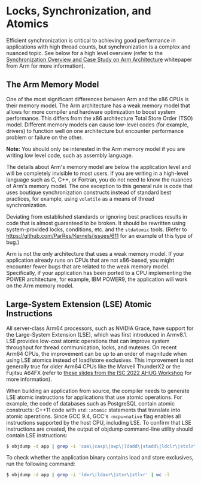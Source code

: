 # Locks, Synchronization, and Atomics 

Efficient synchronization is critical to achieving good performance in applications with high thread counts, but synchronization is a complex and nuanced topic.  See below for a high level overview (refer to the [Synchronization Overview and Case Study on Arm Architecture](https://developer.arm.com/documentation/107630/1-0/?lang=en) whitepaper from Arm for more information).


## The Arm Memory Model

One of the most significant differences between Arm and the x86 CPUs is their memory model. The Arm architecture has a weak memory model that allows for more compiler and hardware optimization to boost system performance. This differs from the x86 architecture Total Store Order (TSO) model. Different memory models can cause low-level codes (for example, drivers) to function well on one architecture but encounter performance problem or failure on the other.

**Note:** You should only be interested in the Arm memory model if you are writing low level code, such as assembly language. 

The details about Arm's memory model are below the application level and will be completely invisible to most users. If you are writing in a high-level language such as C, C++, or Fortran, you do not need to know the nuances of Arm's memory model. The one exception to this general rule is code that uses boutique synchronization constructs instead of standard best practices, for example, using `volatile` as a means of thread synchronization. 

Deviating from established standards or ignoring best practices results in code that is almost guaranteed to be broken.  It should be rewritten using system-provided locks, conditions, etc. and the `stdatomic` tools.  (Refer to <https://github.com/ParRes/Kernels/issues/611> for an example of this type of bug.)

Arm is not the only architecture that uses a weak memory model. If your application already runs on CPUs that are not x86-based, you might encounter fewer bugs that are related to the weak memory model. Specifically, if your application has been ported to a CPU implementing the POWER architecture, for example, IBM POWER9, the application will work on the Arm memory model.


## Large-System Extension (LSE) Atomic Instructions

All server-class Arm64 processors, such as NVIDIA Grace, have support for the Large-System Extension (LSE), which was first introduced in Armv8.1. LSE provides low-cost atomic operations that can improve system throughput for thread communication, locks, and mutexes. On recent Arm64 CPUs, the improvement can be up to an order of magnitude when using LSE atomics instead of load/store exclusives. This improvement is not generally true for older Arm64 CPUs like the Marvell ThunderX2 or the Fujitsu A64FX (refer to [these slides from the ISC 2022 AHUG Workshop](https://agenda.isc-hpc.com/media/slides_pdf/0900_Arm_HPC_User_Group_at_ISC22_wxIExtw.pdf) for more information).

When building an application from source, the compiler needs to generate LSE atomic instructions for applications that use atomic operations. For example, the code of databases such as PostgreSQL contain atomic constructs: C++11 code with `std::atomic` statements that translate into atomic operations. Since GCC 9.4, GCC's `-mcpu=native` flag enables all instructions supported by the host CPU, including LSE. To confirm that LSE instructions are created, the output of objdump command-line utility should contain LSE instructions:
```bash
$ objdump -d app | grep -i 'cas\|casp\|swp\|ldadd\|stadd\|ldclr\|stclr\|ldeor\|steor\|ldset\|stset\|ldsmax\|stsmax\|ldsmin\|stsmin\|ldumax\|stumax\|ldumin\|stumin' | wc -l
```
To check whether the application binary contains load and store exclusives, run the following command:
```bash
$ objdump -d app | grep -i 'ldxr\|ldaxr\|stxr\|stlxr' | wc -l
```
